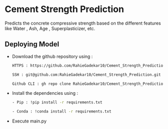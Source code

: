 # Cement Strength Prediction
Predicts the concrete compressive strength based on the different features like Water , Ash, Age , Superplasticizer, etc. 

## Deploying Model 

- Download the github repository using : 
  ```bash
  HTTPS : https://github.com/RahieGadekar10/Cement_Strength_Prediction.git
  ```
  ```bash 
  SSH : git@github.com:RahieGadekar10/Cement_Strength_Prediction.git
  ```
  ```bash 
  Github CLI : gh repo clone RahieGadekar10/Cement_Strength_Prediction
  ```
- Install the dependencies using : 
    ```bash 
    - Pip : !pip install -r requirements.txt
    ```
    ```bash
    - Conda : !conda install -r requirements.txt
    ```
- Execute main.py 
